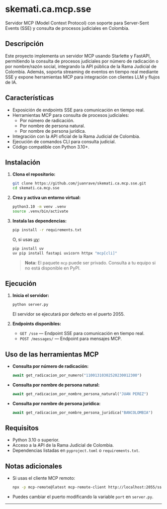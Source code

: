# skemati.ca.mcp.sse

Servidor MCP (Model Context Protocol) con soporte para Server-Sent Events (SSE) y consulta de procesos judiciales en Colombia.

## Descripción

Este proyecto implementa un servidor MCP usando Starlette y FastAPI, permitiendo la consulta de procesos judiciales por número de radicación o por nombre/razón social, integrando la API pública de la Rama Judicial de Colombia. Además, soporta streaming de eventos en tiempo real mediante SSE y expone herramientas MCP para integración con clientes LLM y flujos de IA.

## Características

- Exposición de endpoints SSE para comunicación en tiempo real.
- Herramientas MCP para consulta de procesos judiciales:
  - Por número de radicación.
  - Por nombre de persona natural.
  - Por nombre de persona jurídica.
- Integración con la API oficial de la Rama Judicial de Colombia.
- Ejecución de comandos CLI para consulta judicial.
- Código compatible con Python 3.10+.

## Instalación

1. **Clona el repositorio:**
   ```sh
   git clone https://github.com/juanrave/skemati.ca.mcp.sse.git
   cd skemati.ca.mcp.sse
   ```

2. **Crea y activa un entorno virtual:**
   ```sh
   python3.10 -m venv .venv
   source .venv/bin/activate
   ```

3. **Instala las dependencias:**
   ```sh
   pip install -r requirements.txt
   ```
   O, si usas [uv](https://github.com/astral-sh/uv):
   ```sh
   pip install uv
   uv pip install fastapi uvicorn httpx "mcp[cli]"
   ```

   > **Nota:** El paquete `mcp` puede ser privado. Consulta a tu equipo si no está disponible en PyPI.

## Ejecución

1. **Inicia el servidor:**
   ```sh
   python server.py
   ```
   El servidor se ejecutará por defecto en el puerto 2055.

2. **Endpoints disponibles:**
   - `GET /sse` — Endpoint SSE para comunicación en tiempo real.
   - `POST /messages/` — Endpoint para mensajes MCP.

## Uso de las herramientas MCP

- **Consulta por número de radicación:**
  ```python
  await get_radicacion_por_numero("11001310302520230012300")
  ```

- **Consulta por nombre de persona natural:**
  ```python
  await get_radicacion_por_nombre_persona_natural("JUAN PEREZ")
  ```

- **Consulta por nombre de persona jurídica:**
  ```python
  await get_radicacion_por_nombre_persona_juridica("BANCOLOMBIA")
  ```

## Requisitos

- Python 3.10 o superior.
- Acceso a la API de la Rama Judicial de Colombia.
- Dependencias listadas en `pyproject.toml` o `requirements.txt`.

## Notas adicionales

- Si usas el cliente MCP remoto:
  ```sh
  npx -p mcp-remote@latest mcp-remote-client http://localhost:2055/sse
  ```
- Puedes cambiar el puerto modificando la variable `port` en `server.py`.

---